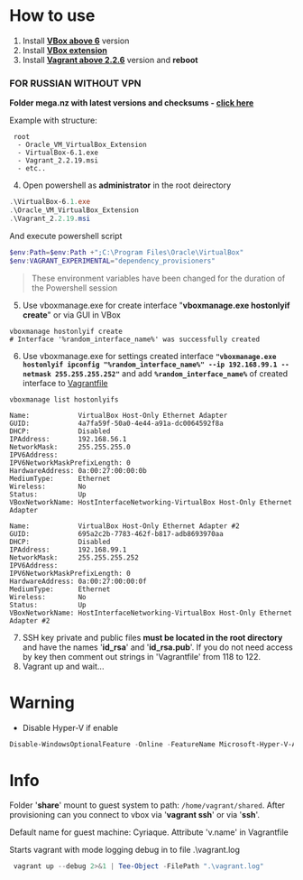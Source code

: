 # How to use

1. Install [**VBox above 6**](https://www.virtualbox.org/wiki/Downloads) version
2. Install [**VBox extension**](https://download.virtualbox.org/virtualbox/6.1.34/Oracle_VM_VirtualBox_Extension_Pack-6.1.34.vbox-extpack)
3. Install [**Vagrant above 2.2.6**](https://www.vagrantup.com/downloads) version and **reboot**

### FOR RUSSIAN WITHOUT VPN

**Folder mega.nz with latest versions and checksums - [click here](https://mega.nz/folder/cwUVjDAB#2w4jWxsmvHM4MOfgNBfMKw)**


Example with structure:
```
 root
  - Oracle_VM_VirtualBox_Extension
  - VirtualBox-6.1.exe
  - Vagrant_2.2.19.msi
  - etc..
```
4. Open powershell as **administrator** in the root deirectory
```Powershell
.\VirtualBox-6.1.exe
.\Oracle_VM_VirtualBox_Extension
.\Vagrant_2.2.19.msi
```
And execute powershell script

```Powershell
$env:Path=$env:Path +";C:\Program Files\Oracle\VirtualBox"
$env:VAGRANT_EXPERIMENTAL="dependency_provisioners"
```
>These environment variables have been changed for the duration of the Powershell session


5. Use vboxmanage.exe for create interface "**vboxmanage.exe hostonlyif create**" or via GUI in VBox
   
```
vboxmanage hostonlyif create
# Interface '%random_interface_name%' was successfully created
```

6. Use vboxmanage.exe for settings created interface **`"vboxmanage.exe hostonlyif ipconfig "%random_interface_name%" --ip 192.168.99.1 --netmask 255.255.255.252"`** and add **`%random_interface_name%`** of created interface to [Vagrantfile](https://github.com/Operator2024/easy-wheelbarrow/blob/master/Vagrantfile#L137) 

```
vboxmanage list hostonlyifs

Name:            VirtualBox Host-Only Ethernet Adapter
GUID:            4a7fa59f-50a0-4e44-a91a-dc0064592f8a
DHCP:            Disabled
IPAddress:       192.168.56.1
NetworkMask:     255.255.255.0
IPV6Address:
IPV6NetworkMaskPrefixLength: 0
HardwareAddress: 0a:00:27:00:00:0b
MediumType:      Ethernet
Wireless:        No
Status:          Up
VBoxNetworkName: HostInterfaceNetworking-VirtualBox Host-Only Ethernet Adapter

Name:            VirtualBox Host-Only Ethernet Adapter #2
GUID:            695a2c2b-7783-462f-b817-adb8693970aa
DHCP:            Disabled
IPAddress:       192.168.99.1
NetworkMask:     255.255.255.252
IPV6Address:
IPV6NetworkMaskPrefixLength: 0
HardwareAddress: 0a:00:27:00:00:0f
MediumType:      Ethernet
Wireless:        No
Status:          Up
VBoxNetworkName: HostInterfaceNetworking-VirtualBox Host-Only Ethernet Adapter #2
```

7. SSH key private and public files **must be located in the root directory** and have the names '**id_rsa**' and '**id_rsa.pub**'. If you do not need access by key then comment out strings in 'Vagrantfile' from 118 to 122.
8. Vagrant up and wait...

# Warning

   * Disable Hyper-V if enable
```Powershell
Disable-WindowsOptionalFeature -Online -FeatureName Microsoft-Hyper-V-All
```

# Info

Folder '**share**' mount to guest system to path: `/home/vagrant/shared`. After provisioning can you connect to vbox via '**vagrant ssh**' or via '**ssh**'.

Default name for guest machine: Cyriaque. Attribute 'v.name' in Vagrantfile

Starts vagrant with mode logging debug in to file .\vagrant.log
```powershell
 vagrant up --debug 2>&1 | Tee-Object -FilePath ".\vagrant.log"
```
